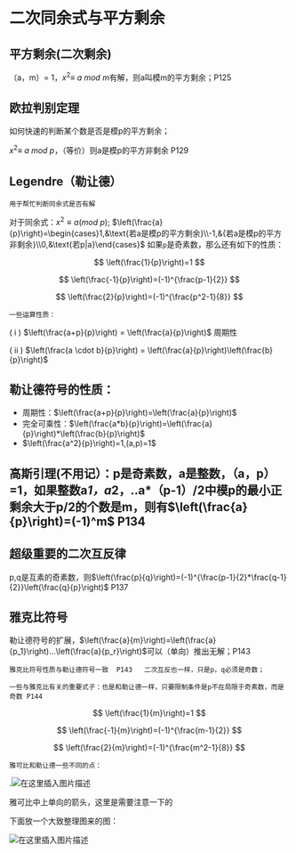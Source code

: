 # 二次同余式与平方剩余

##  平方剩余(二次剩余)

（a，m）= 1，$x^2\equiv \ a\ mod\ m$有解，则a叫模m的平方剩余；P125

## 欧拉判别定理

如何快速的判断某个数是否是模p的平方剩余；

 $x^2\equiv\ a\ mod\  p$，（等价）则a是模p的平方非剩余  P129


<!--more-->



## Legendre（勒让德）

`用于帮忙判断同余式是否有解`

对于同余式：$x^2 \equiv a(mod \ p)$;
$\left(\frac{a}{p}\right)=\begin{cases}1,&\text{若a是模p的平方剩余}\\-1,&{若a是模p的平方非剩余}\\0,&\text{若p|a}\end{cases}$
如果`p`是奇素数，那么还有如下的性质：

$$
\left(\frac{1}{p}\right)=1
$$

$$
\left(\frac{-1}{p}\right)=(-1)^{\frac{p-1}{2}}
$$

$$
\left(\frac{2}{p}\right)=(-1)^{\frac{p^2-1}{8}}
$$


`一些运算性质：`

( i ) $\left(\frac{a+p}{p}\right) = \left(\frac{a}{p}\right)$ 周期性

( ii ) $\left(\frac{a \cdot b}{p}\right) = \left(\frac{a}{p}\right)\left(\frac{b}{p}\right)$

## 勒让德符号的性质：

- 周期性：$\left(\frac{a+p}{p}\right)=\left(\frac{a}{p}\right)$
- 完全可乘性：$\left(\frac{a*b}{p}\right)=\left(\frac{a}{p}\right)*\left(\frac{b}{p}\right)$
- $\left(\frac{a^2}{p}\right)=1,(a,p)=1$

## 高斯引理(不用记）：p是奇素数，a是整数，（a，p）=1，如果整数a*1，a*2，..a*（p-1）/2中模p的最小正剩余大于p/2的个数是m，则有$\left(\frac{a}{p}\right)=(-1)^m$  P134

## 超级重要的二次互反律

p,q是互素的奇素数，则$\left(\frac{p}{q}\right)=(-1)^{\frac{p-1}{2}*\frac{q-1}{2}}\left(\frac{q}{p}\right)$   P137

## 雅克比符号

勒让德符号的扩展，$\left(\frac{a}{m}\right)=\left(\frac{a}{p_1}\right)...\left(\frac{a}{p_r}\right)$可以（单向）推出无解；P143

`雅克比符号性质与勒让德符号一致  P143   二次互反也一样，只是p，q必须是奇数；`

`一些与雅克比有关的重要式子：也是和勒让德一样，只要限制条件是p不在局限于奇素数，而是奇数 P144`


$$
\left(\frac{1}{m}\right)=1
$$

$$
\left(\frac{-1}{m}\right)=(-1)^{\frac{m-1}{2}}
$$

$$
\left(\frac{2}{m}\right)=(-1)^{\frac{m^2-1}{8}}
$$

`雅可比和勒让德一些不同的点：`

.<img src="https://img-blog.csdnimg.cn/20201223211522260.png" alt="在这里插入图片描述"  />

雅可比中上单向的箭头，这里是需要注意一下的

下面放一个大致整理图来的图：

![在这里插入图片描述](https://img-blog.csdnimg.cn/2020122321171356.png)




































